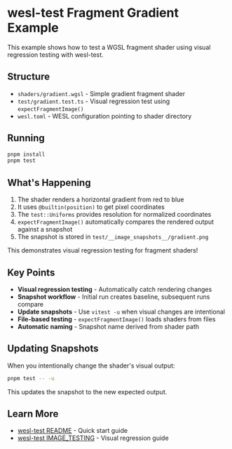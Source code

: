 # wesl-test Fragment Gradient Example

This example shows how to test a WGSL fragment shader using visual regression testing with wesl-test.

## Structure

- `shaders/gradient.wgsl` - Simple gradient fragment shader
- `test/gradient.test.ts` - Visual regression test using `expectFragmentImage()`
- `wesl.toml` - WESL configuration pointing to shader directory

## Running

```bash
pnpm install
pnpm test
```

## What's Happening

1. The shader renders a horizontal gradient from red to blue
2. It uses `@builtin(position)` to get pixel coordinates
3. The `test::Uniforms` provides resolution for normalized coordinates
4. `expectFragmentImage()` automatically compares the rendered output against a snapshot
5. The snapshot is stored in `test/__image_snapshots__/gradient.png`

This demonstrates visual regression testing for fragment shaders!

## Key Points

- **Visual regression testing** - Automatically catch rendering changes
- **Snapshot workflow** - Initial run creates baseline, subsequent runs compare
- **Update snapshots** - Use `vitest -u` when visual changes are intentional
- **File-based testing** - `expectFragmentImage()` loads shaders from files
- **Automatic naming** - Snapshot name derived from shader path

## Updating Snapshots

When you intentionally change the shader's visual output:

```bash
pnpm test -- -u
```

This updates the snapshot to the new expected output.

## Learn More

- [wesl-test README](../../packages/wesl-test/README.md) - Quick start guide
- [wesl-test IMAGE_TESTING](../../packages/wesl-test/IMAGE_TESTING.md) - Visual regression guide
